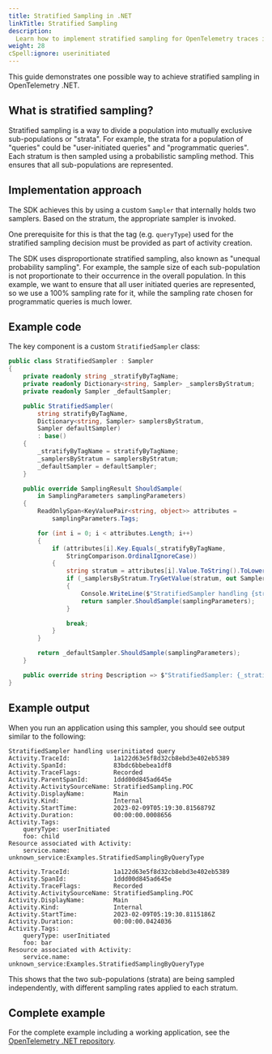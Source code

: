 ```yaml
---
title: Stratified Sampling in .NET
linkTitle: Stratified Sampling
description:
  Learn how to implement stratified sampling for OpenTelemetry traces in .NET
weight: 28
cSpell:ignore: userinitiated
---
```


This guide demonstrates one possible way to achieve stratified sampling in
OpenTelemetry .NET.

## What is stratified sampling?

Stratified sampling is a way to divide a population into mutually exclusive
sub-populations or "strata". For example, the strata for a population of
"queries" could be "user-initiated queries" and "programmatic queries". Each
stratum is then sampled using a probabilistic sampling method. This ensures that
all sub-populations are represented.

## Implementation approach

The SDK achieves this by using a custom `Sampler` that internally holds two
samplers. Based on the stratum, the appropriate sampler is invoked.

One prerequisite for this is that the tag (e.g. `queryType`) used for the
stratified sampling decision must be provided as part of activity creation.

The SDK uses disproportionate stratified sampling, also known as "unequal
probability sampling". For example, the sample size of each sub-population is
not proportionate to their occurrence in the overall population. In this
example, we want to ensure that all user initiated queries are represented, so
we use a 100% sampling rate for it, while the sampling rate chosen for
programmatic queries is much lower.

## Example code

The key component is a custom `StratifiedSampler` class:

```csharp
public class StratifiedSampler : Sampler
{
    private readonly string _stratifyByTagName;
    private readonly Dictionary<string, Sampler> _samplersByStratum;
    private readonly Sampler _defaultSampler;

    public StratifiedSampler(
        string stratifyByTagName,
        Dictionary<string, Sampler> samplersByStratum,
        Sampler defaultSampler)
        : base()
    {
        _stratifyByTagName = stratifyByTagName;
        _samplersByStratum = samplersByStratum;
        _defaultSampler = defaultSampler;
    }

    public override SamplingResult ShouldSample(
        in SamplingParameters samplingParameters)
    {
        ReadOnlySpan<KeyValuePair<string, object>> attributes =
            samplingParameters.Tags;

        for (int i = 0; i < attributes.Length; i++)
        {
            if (attributes[i].Key.Equals(_stratifyByTagName,
                StringComparison.OrdinalIgnoreCase))
            {
                string stratum = attributes[i].Value.ToString().ToLowerInvariant();
                if (_samplersByStratum.TryGetValue(stratum, out Sampler sampler))
                {
                    Console.WriteLine($"StratifiedSampler handling {stratum} query");
                    return sampler.ShouldSample(samplingParameters);
                }

                break;
            }
        }

        return _defaultSampler.ShouldSample(samplingParameters);
    }

    public override string Description => $"StratifiedSampler: {_stratifyByTagName}";
}
```

## Example output

When you run an application using this sampler, you should see output similar to
the following:

```text
StratifiedSampler handling userinitiated query
Activity.TraceId:            1a122d63e5f8d32cb8ebd3e402eb5389
Activity.SpanId:             83bdc6bbebea1df8
Activity.TraceFlags:         Recorded
Activity.ParentSpanId:       1ddd00d845ad645e
Activity.ActivitySourceName: StratifiedSampling.POC
Activity.DisplayName:        Main
Activity.Kind:               Internal
Activity.StartTime:          2023-02-09T05:19:30.8156879Z
Activity.Duration:           00:00:00.0008656
Activity.Tags:
    queryType: userInitiated
    foo: child
Resource associated with Activity:
    service.name: unknown_service:Examples.StratifiedSamplingByQueryType

Activity.TraceId:            1a122d63e5f8d32cb8ebd3e402eb5389
Activity.SpanId:             1ddd00d845ad645e
Activity.TraceFlags:         Recorded
Activity.ActivitySourceName: StratifiedSampling.POC
Activity.DisplayName:        Main
Activity.Kind:               Internal
Activity.StartTime:          2023-02-09T05:19:30.8115186Z
Activity.Duration:           00:00:00.0424036
Activity.Tags:
    queryType: userInitiated
    foo: bar
Resource associated with Activity:
    service.name: unknown_service:Examples.StratifiedSamplingByQueryType
```

This shows that the two sub-populations (strata) are being sampled
independently, with different sampling rates applied to each stratum.

## Complete example

For the complete example including a working application, see the
[OpenTelemetry .NET repository](https://github.com/open-telemetry/opentelemetry-dotnet/tree/main/examples).
